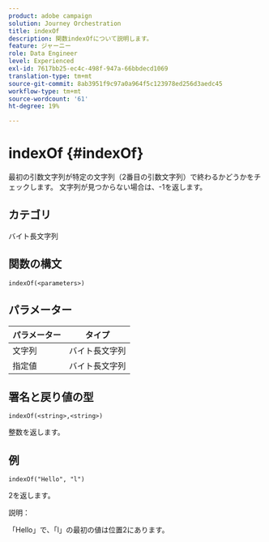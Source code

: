 ```yaml
---
product: adobe campaign
solution: Journey Orchestration
title: indexOf
description: 関数indexOfについて説明します。
feature: ジャーニー
role: Data Engineer
level: Experienced
exl-id: 7617bb25-ec4c-498f-947a-66bbdecd1069
translation-type: tm+mt
source-git-commit: 8ab3951f9c97a0a964f5c123978ed256d3aedc45
workflow-type: tm+mt
source-wordcount: '61'
ht-degree: 19%

---
```


# indexOf {#indexOf}

最初の引数文字列が特定の文字列（2番目の引数文字列）で終わるかどうかをチェックします。 文字列が見つからない場合は、-1を返します。

## カテゴリ

 バイト長文字列

## 関数の構文

`indexOf(<parameters>)`

## パラメーター

| パラメーター | タイプ |
|-----------|------------------|
| 文字列 |  バイト長文字列 |
| 指定値 |  バイト長文字列 |

## 署名と戻り値の型

`indexOf(<string>,<string>)`

整数を返します。

## 例

`indexOf("Hello", "l")`

2を返します。

説明：

「Hello」で、「l」の最初の値は位置2にあります。
